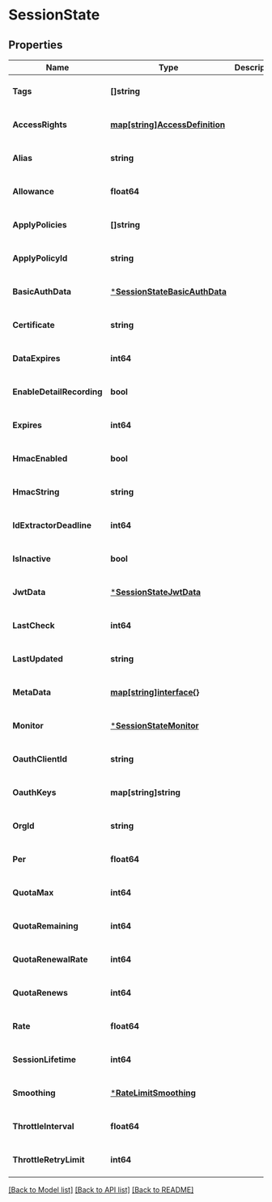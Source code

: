 # SessionState

## Properties
Name | Type | Description | Notes
------------ | ------------- | ------------- | -------------
**Tags** | **[]string** |  | [optional] [default to null]
**AccessRights** | [**map[string]AccessDefinition**](AccessDefinition.md) |  | [optional] [default to null]
**Alias** | **string** |  | [optional] [default to null]
**Allowance** | **float64** |  | [optional] [default to null]
**ApplyPolicies** | **[]string** |  | [optional] [default to null]
**ApplyPolicyId** | **string** |  | [optional] [default to null]
**BasicAuthData** | [***SessionStateBasicAuthData**](SessionState_basic_auth_data.md) |  | [optional] [default to null]
**Certificate** | **string** |  | [optional] [default to null]
**DataExpires** | **int64** |  | [optional] [default to null]
**EnableDetailRecording** | **bool** |  | [optional] [default to null]
**Expires** | **int64** |  | [optional] [default to null]
**HmacEnabled** | **bool** |  | [optional] [default to null]
**HmacString** | **string** |  | [optional] [default to null]
**IdExtractorDeadline** | **int64** |  | [optional] [default to null]
**IsInactive** | **bool** |  | [optional] [default to null]
**JwtData** | [***SessionStateJwtData**](SessionState_jwt_data.md) |  | [optional] [default to null]
**LastCheck** | **int64** |  | [optional] [default to null]
**LastUpdated** | **string** |  | [optional] [default to null]
**MetaData** | [**map[string]interface{}**](interface{}.md) |  | [optional] [default to null]
**Monitor** | [***SessionStateMonitor**](SessionState_monitor.md) |  | [optional] [default to null]
**OauthClientId** | **string** |  | [optional] [default to null]
**OauthKeys** | **map[string]string** |  | [optional] [default to null]
**OrgId** | **string** |  | [optional] [default to null]
**Per** | **float64** |  | [optional] [default to null]
**QuotaMax** | **int64** |  | [optional] [default to null]
**QuotaRemaining** | **int64** |  | [optional] [default to null]
**QuotaRenewalRate** | **int64** |  | [optional] [default to null]
**QuotaRenews** | **int64** |  | [optional] [default to null]
**Rate** | **float64** |  | [optional] [default to null]
**SessionLifetime** | **int64** |  | [optional] [default to null]
**Smoothing** | [***RateLimitSmoothing**](RateLimitSmoothing.md) |  | [optional] [default to null]
**ThrottleInterval** | **float64** |  | [optional] [default to null]
**ThrottleRetryLimit** | **int64** |  | [optional] [default to null]

[[Back to Model list]](../README.md#documentation-for-models) [[Back to API list]](../README.md#documentation-for-api-endpoints) [[Back to README]](../README.md)

